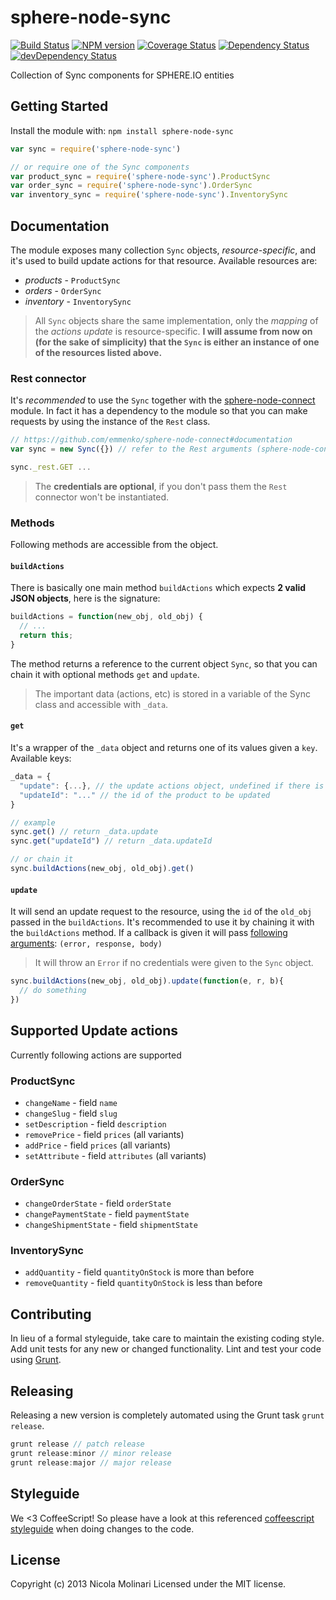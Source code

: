 # sphere-node-sync 

[![Build Status](https://secure.travis-ci.org/emmenko/sphere-node-sync.png?branch=master)](http://travis-ci.org/emmenko/sphere-node-sync) [![NPM version](https://badge.fury.io/js/sphere-node-sync.png)](http://badge.fury.io/js/sphere-node-sync) [![Coverage Status](https://coveralls.io/repos/emmenko/sphere-node-sync/badge.png?branch=master)](https://coveralls.io/r/emmenko/sphere-node-sync?branch=master) [![Dependency Status](https://david-dm.org/emmenko/sphere-node-sync.png?theme=shields.io)](https://david-dm.org/emmenko/sphere-node-sync) [![devDependency Status](https://david-dm.org/emmenko/sphere-node-sync/dev-status.png?theme=shields.io)](https://david-dm.org/emmenko/sphere-node-sync#info=devDependencies)

Collection of Sync components for SPHERE.IO entities

## Getting Started
Install the module with: `npm install sphere-node-sync`

```javascript
var sync = require('sphere-node-sync')

// or require one of the Sync components
var product_sync = require('sphere-node-sync').ProductSync
var order_sync = require('sphere-node-sync').OrderSync
var inventory_sync = require('sphere-node-sync').InventorySync
```

## Documentation
The module exposes many collection `Sync` objects, _resource-specific_, and it's used to build update actions for that resource. Available resources are:

- *products* - `ProductSync`
- *orders* - `OrderSync`
- *inventory* - `InventorySync`

> All `Sync` objects share the same implementation, only the _mapping_ of the *actions update* is resource-specific. **I will assume from now on (for the sake of simplicity) that the `Sync` is either an instance of one of the resources listed above.**


### Rest connector
It's _recommended_ to use the `Sync` together with the [sphere-node-connect](https://github.com/emmenko/sphere-node-connect) module.
In fact it has a dependency to the module so that you can make requests by using the instance of the `Rest` class.

```javascript
// https://github.com/emmenko/sphere-node-connect#documentation
var sync = new Sync({}) // refer to the Rest arguments (sphere-node-connect) if you want to pass options

sync._rest.GET ...
```
> The **credentials are optional**, if you don't pass them the `Rest` connector won't be instantiated.

### Methods

Following methods are accessible from the object.

#### `buildActions`
There is basically one main method `buildActions` which expects **2 valid JSON objects**, here is the signature:

```javascript
buildActions = function(new_obj, old_obj) {
  // ...
  return this;
}
```
The method returns a reference to the current object `Sync`, so that you can chain it with optional methods `get` and `update`.
> The important data (actions, etc) is stored in a variable of the Sync class and accessible with `_data`.

#### `get`
It's a wrapper of the `_data` object and returns one of its values given a `key`.
Available keys:
```javascript
_data = {
  "update": {...}, // the update actions object, undefined if there is no update
  "updateId": "..." // the id of the product to be updated
}

// example
sync.get() // return _data.update
sync.get("updateId") // return _data.updateId

// or chain it
sync.buildActions(new_obj, old_obj).get()
```

#### `update`
It will send an update request to the resource, using the `id` of the `old_obj` passed in the `buildActions`.
It's recommended to use it by chaining it with the `buildActions` method.
If a callback is given it will pass [following arguments](https://github.com/mikeal/request#requestoptions-callback): `(error, response, body)`

> It will throw an `Error` if no credentials were given to the `Sync` object.

```javascript
sync.buildActions(new_obj, old_obj).update(function(e, r, b){
  // do something
})
```

## Supported Update actions
Currently following actions are supported

### ProductSync

- `changeName` - field `name`
- `changeSlug` - field `slug`
- `setDescription` - field `description`
- `removePrice` - field `prices` (all variants)
- `addPrice` - field `prices` (all variants)
- `setAttribute` - field `attributes` (all variants)

### OrderSync

- `changeOrderState` - field `orderState`
- `changePaymentState` - field `paymentState`
- `changeShipmentState` - field `shipmentState`

### InventorySync

- `addQuantity` - field `quantityOnStock` is more than before
- `removeQuantity` - field `quantityOnStock` is less than before


## Contributing
In lieu of a formal styleguide, take care to maintain the existing coding style. Add unit tests for any new or changed functionality. Lint and test your code using [Grunt](http://gruntjs.com/).

## Releasing
Releasing a new version is completely automated using the Grunt task `grunt release`.

```javascript
grunt release // patch release
grunt release:minor // minor release
grunt release:major // major release
```

## Styleguide
We <3 CoffeeScript! So please have a look at this referenced [coffeescript styleguide](https://github.com/polarmobile/coffeescript-style-guide) when doing changes to the code.

## License
Copyright (c) 2013 Nicola Molinari
Licensed under the MIT license.
